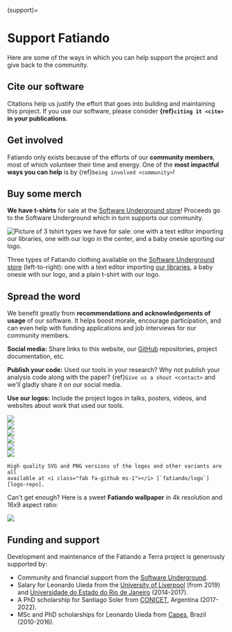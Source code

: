 (support)=
# Support Fatiando

<p class="lead">
Here are some of the ways in which you can help support the project and give
back to the community.
</p>

## Cite our software

Citations help us justify the effort that goes into building and maintaining
this project. If you use our software, please consider
**{ref}`citing it <cite>` in your publications**.

## Get involved

Fatiando only exists because of the efforts of our **community members**, most
of which volunteer their time and energy.
One of the **most impactful ways you can help** is by
{ref}`being involved <community>`!

## Buy some merch

<i class="fa fa-tshirt fa-fw"></i>
**We have t-shirts** for sale at the [Software Underground
store][swung-shop]! Proceeds go to the Software Underground which in turn
supports our community.

<div class="row text-muted align-items-center fs-6">
<div class="col-md-9">

<img src="../_static/fatiando-tshirts.jpg" alt="Picture of 3 tshirt types we have for sale: one with a text editor importing our libraries, one with our logo in the center, and a baby onesie sporting our logo." >

</div>
<div class="col-md-3">

Three types of Fatiando clothing available on the [Software Underground
store][swung-shop] (left-to-right):
one with a text editor importing [our libraries][libraries],
a baby onesie with our logo,
and a plain t-shirt with our logo.

</div>
</div>

## Spread the word

We benefit greatly from **recommendations and acknowledgements of usage** of
our software.
It helps boost morale, encourage participation, and can even help with funding
applications and job interviews for our community members.

<i class="fab fa-twitter fa-fw"></i>
**Social media:** Share links to this website, our [GitHub][gh] repositories,
project documentation, etc.

<i class="fab fa-python fa-fw"></i>
**Publish your code:** Used our tools in your research? Why not publish your
analysis code along with the paper? {ref}`Give us a shout <contact>` and we'll
gladly share it on our social media.

<i class="fa fa-paint-brush fa-fw"></i>
**Use our logos:** Include the project logos in talks, posters, videos, and
websites about work that used our tools.

<div class="row gy-3 mt-4 align-items-center text-center">
<div class="col-4 col-sm-2">

<a target="_blank" href="../_static/fatiando-logo-background.png">
<img class="mb-2" src="../_static/fatiando-logo-background.png">
</a>

</div>
<div class="col-4 col-sm-2">

<a target="_blank" href="../_static/verde-logo.png">
<img class="mb-2" src="../_static/verde-logo.png">
</a>

</div>
<div class="col-4 col-sm-2">

<a target="_blank" href="../_static/harmonica-logo.png">
<img class="mb-2" src="../_static/harmonica-logo.png">
</a>

</div>
<div class="col-4 col-sm-2">

<a target="_blank" href="../_static/pooch-logo.png">
<img class="mb-2" src="../_static/pooch-logo.png">
</a>

</div>
<div class="col-4 col-sm-2">

<a target="_blank" href="../_static/boule-logo.png">
<img class="mb-2" src="../_static/boule-logo.png">
</a>

</div>
<div class="col-4 col-sm-2">

<a target="_blank" href="../_static/ensaio-logo.png">
<img class="mb-2" src="../_static/ensaio-logo.png">
</a>

</div>
</div>

```{admonition} <i class="fas fa-download me-1"></i> Want all of them + vector graphics versions?
High quality SVG and PNG versions of the logos and other variants are all
available at <i class="fab fa-github ms-1"></i> [`fatiando/logo`][logo-repo].
```

Can't get enough? Here is a sweet **Fatiando wallpaper** in 4k resolution and
16x9 aspect ratio:

<a target="_blank" href="https://raw.githubusercontent.com/fatiando/logo/main/fatiando-wallpaper.png">
<img class="mb-2" src="https://raw.githubusercontent.com/fatiando/logo/main/fatiando-wallpaper.png">
</a>

## Funding and support

Development and maintenance of the Fatiando a Terra project is generously
supported by:

* Community and financial support from the [Software Underground][swung].
* Salary for Leonardo Uieda from the [University of Liverpool][liv]
  (from 2019) and [Universidade do Estado do Rio de Janeiro][uerj] (2014-2017).
* A PhD scholarship for Santiago Soler from [CONICET][conicet], Argentina
  (2017-2022).
* MSc and PhD scholarships for Leonardo Uieda from [Capes][capes], Brazil
  (2010-2016).

[logo-repo]: https://github.com/fatiando/logo
[gh]: https://github.com/fatiando
[liv]: https://www.liverpool.ac.uk/earth-ocean-and-ecological-sciences/
[uerj]: https://www.uerj.br/
[conicet]: https://www.conicet.gov.ar/
[capes]: https://www.gov.br/capes
[swung]: https://softwareunderground.org
[swung-shop]: https://softwareunderground.org/shop
[libraries]: ../#libraries
